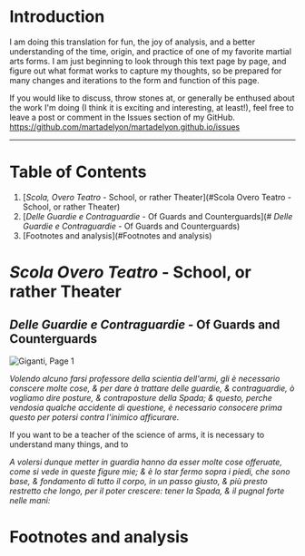 # Introduction

I am doing this translation for fun, the joy of analysis, and a better understanding of the time, origin, and practice of one of my favorite martial arts forms.  I am just beginning to look through this text page by page, and figure out what format works to capture my thoughts, so be prepared for many changes and iterations to the form and function of this page.

If you would like to discuss, throw stones at, or generally be enthused about the work I'm doing (I think it is exciting and interesting, at least!), feel free to leave a post or comment in the Issues section of my GitHub.  https://github.com/martadelyon/martadelyon.github.io/issues

---
# Table of Contents
1. [*Scola, Overo Teatro* - School, or rather Theater](#Scola Overo Teatro - School, or rather Theater)
  1. [*Delle Guardie e Contraguardie* - Of Guards and Counterguards](# *Delle Guardie e Contraguardie* - Of Guards and Counterguards)
2. [Footnotes and analysis](#Footnotes and analysis)

# *Scola Overo Teatro* - School, or rather Theater

## *Delle Guardie e Contraguardie* - Of Guards and Counterguards
![Giganti, Page 1](/pages/giganti/giganti1.png)

*Volendo alcuno farsi professore della scientia dell'armi, gli è necessario conscere molte cose, & per dare à trattare delle guardie, & contraguardie, ò vogliamo dire posture, & contraposture della Spada; & questo, perche vendosia qualche accidente di questione, è necessario consocere prima questo per potersi contra l'inimico afficurare.*

If you want to be a teacher of the science of arms, it is necessary to understand many things, and to

*A volersi dunque metter in guardia hanno da esser molte cose offeruate, come si vede in queste figure mie; & è lo star fermo sopra i piedi, che sono base, & fondamento di tutto il corpo, in un passo giusto, & più presto restretto che longo, per il poter crescere: tener la Spada, & il pugnal forte nelle mani:*

# Footnotes and analysis
